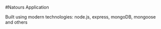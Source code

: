 #Natours Application

Built using modern technologies: node.js, express, mongoDB, mongoose and others
